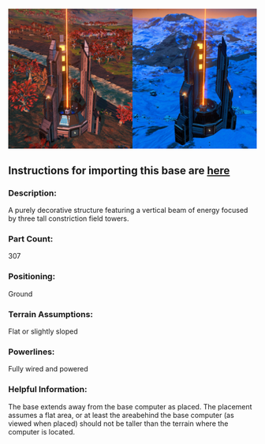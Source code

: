 ![Hyperpulse Generator](https://raw.githubusercontent.com/weasel-nms/NMSbase-HyperpulseGenerator/main/HyperPulseGenerator.nmsbase.jpg)
## Instructions for importing this base are [here](https://github.com/weasel-nms/NMSbase--Instructions)

### Description:
A purely decorative structure featuring a vertical beam of energy focused by three tall constriction field towers.
	
### Part Count:
307

### Positioning:
Ground

### Terrain Assumptions:
Flat or slightly sloped

### Powerlines:
Fully wired and powered

### Helpful Information:
The base extends away from the base computer as placed.  The placement assumes a flat area, or at least the areabehind the base computer (as viewed when placed) should not be taller than the terrain where the computer is located.
